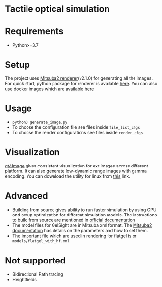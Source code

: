 Tactile optical simulation
============================
# Requirements 
- Python>=3.7

# Setup
The project uses [Mitsuba2 renderer](https://mitsuba2.readthedocs.io/en/latest/)(v2.1.0) for generating all the images. For quick start, python package for renderer is available [here](https://github.com/CMURoboTouch/mitsuba2-python-package).
You can also use docker images which are available [here](https://github.com/arpit15/mitsuba2-docker)

# Usage
- `python3 generate_image.py`
- To choose the configuration file see files inside `file_list_cfgs`
- To choose the render configurations see files inside `render_cfgs`

# Visualization
[qt4Image](https://github.com/edgarv/hdritools) gives consistent visualization for exr images across different platform. It can also generate low-dynamic range images with gamma encoding. You can download the utility for linux from [this](https://github.com/edgarv/hdritools/releases/download/0.5.0/qt4Image-Qt5_0.5.0-20170712-win64-amd64-vc141.zip) link.

# Advanced
- Building from source gives ability to run faster simulation by using GPU and setup optimization for different simulation models. The instructions to build from source are mentioned in [official documentation](https://mitsuba2.readthedocs.io/en/latest/) 
- The model files for GelSight are in Mitsuba xml format. The [Mitsuba2 documentation](https://mitsuba2.readthedocs.io/en/latest/src/plugin_reference/intro.html) has details on the parameters and how to set them. 
- The important file which are used in rendering for flatgel is or `models/flatgel_with_hf.xml` 

# Not supported
- Bidirectional Path tracing
- Heightfields